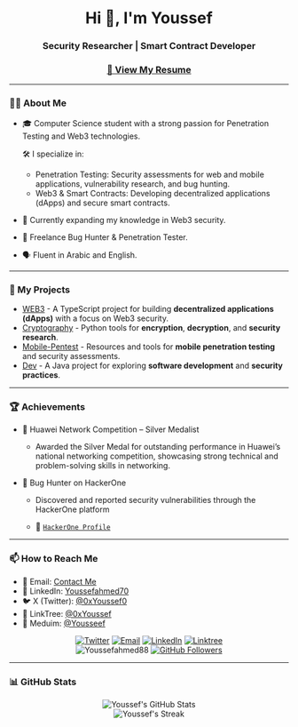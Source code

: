 <h1 align="center">Hi 👋, I'm Youssef</h1>
<h3 align="center">Security Researcher | Smart Contract Developer</h3>

<div align="center">
  <span>
    <h3><a href="https://drive.google.com/file/d/1w4vSbPbc5rQuMwQgbN0wYpzXnMV_V6ho/view?usp=drive_link" target="_blank">📄 View My Resume</a></h3>
  </span>
</div>

---

### 👨‍💻 About Me

- 🎓 Computer Science student with a strong passion for Penetration Testing and Web3 technologies.

  🛠️ I specialize in:
  
  - Penetration Testing: Security assessments for web and mobile applications, vulnerability research, and bug hunting.
  - Web3 & Smart Contracts: Developing decentralized applications (dApps) and secure smart contracts.

- 🌱 Currently expanding my knowledge in Web3 security.

- 💼 Freelance Bug Hunter & Penetration Tester.

- 🗣 Fluent in Arabic and English.

---

### 🚀 My Projects
- [WEB3](https://github.com/Youssefahmed88/WEB3) - A TypeScript project for building **decentralized applications (dApps)** with a focus on Web3 security.
- [Cryptography](https://github.com/Youssefahmed88/Cryptography) - Python tools for **encryption**, **decryption**, and **security research**.
- [Mobile-Pentest](https://github.com/Youssefahmed88/Mobile-Pentest) - Resources and tools for **mobile penetration testing** and security assessments.
- [Dev](https://github.com/Youssefahmed88/Dev) - A Java project for exploring **software development** and **security practices**.

---
### 🏆 Achievements

  - 🥈 Huawei Network Competition – Silver Medalist
    - Awarded the Silver Medal for outstanding performance in Huawei’s national networking competition, showcasing strong technical and problem-solving skills in networking.
   
  - 🐞 Bug Hunter on HackerOne
    - Discovered and reported security vulnerabilities through the HackerOne platform

    - 🔗 [`HackerOne Profile`](https://hackerone.com/0xyousseff)

---

### 📫 How to Reach Me

- 📧 Email: [Contact Me](mailto:youssefahmedd660@gmail.com)
- 🔗 LinkedIn: [Youssefahmed70](www.linkedin.com/in/youssefahmed70)
- 🐦 X (Twitter): [@0xYoussef0](https://x.com/0xYoussef0)
- 🌳 LinkTree: [@0xYoussef](https://linktr.ee/0xYoussef)
- 📝 Meduim: [@Yousseef](https://medium.com/@Youseef) 
<p align="center">
  <a href="https://twitter.com/0xYoussef0"><img src="https://img.shields.io/badge/Twitter-@0xYoussef0-0e75b6?logo=twitter&style=flat" alt="Twitter" /></a>
  <a href="mailto:youssefahmedd660@gmail.com"><img src="https://img.shields.io/badge/Email-Contact%20Me-0e75b6?logo=gmail&style=flat" alt="Email" /></a>
  <a href="https://www.linkedin.com/in/youssefahmed70"><img src="https://img.shields.io/badge/LinkedIn-Youssef%20Ahmed-0e75b6?logo=linkedin&style=flat" alt="LinkedIn" /></a>
  <a href="https://linktr.ee/0xYoussef"><img src="https://img.shields.io/badge/Linktree-Profile-0e75b6?logo=linktree&style=flat" alt="Linktree" /></a>
  <br />
  <img src="https://komarev.com/ghpvc/?username=Youssefahmed88&label=Profile%20views&color=0e75b6&style=flat" alt="Youssefahmed88" />
  <a href="https://github.com/Youssefahmed88"><img src="https://img.shields.io/github/followers/Youssefahmed88?label=Follow%20on%20GitHub&color=0e75b6&style=flat" alt="GitHub Followers" /></a>
</p>

---

### 📊 GitHub Stats

<p align="center">
  <img src="https://github-readme-stats.vercel.app/api?username=Youssefahmed88&show_icons=true&theme=radical" alt="Youssef's GitHub Stats" />
  <br />
  <img src="https://github-readme-streak-stats.herokuapp.com/?user=Youssefahmed88&theme=radical" alt="Youssef's Streak" />
</p>
